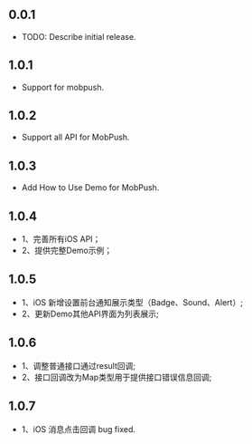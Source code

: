 ## 0.0.1

* TODO: Describe initial release.

## 1.0.1

* Support for mobpush.

## 1.0.2

* Support all API for MobPush.

## 1.0.3

* Add How to Use Demo for MobPush.

## 1.0.4

* 1、完善所有iOS API；
* 2、提供完整Demo示例；

## 1.0.5

* 1、iOS 新增设置前台通知展示类型（Badge、Sound、Alert）;
* 2、更新Demo其他API界面为列表展示;

## 1.0.6

* 1、调整普通接口通过result回调;
* 2、接口回调改为Map类型用于提供接口错误信息回调;

## 1.0.7

* 1、iOS 消息点击回调 bug fixed. 
